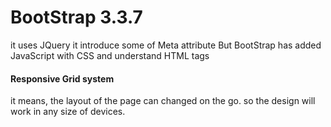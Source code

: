 # BootStrap 3.3.7
  
  
it uses JQuery
it introduce some of Meta attribute
But BootStrap has added JavaScript with CSS and understand HTML tags

#### Responsive Grid system
   it means, the layout of the page can changed on the go.
   so the design will work in any size of devices.
  
